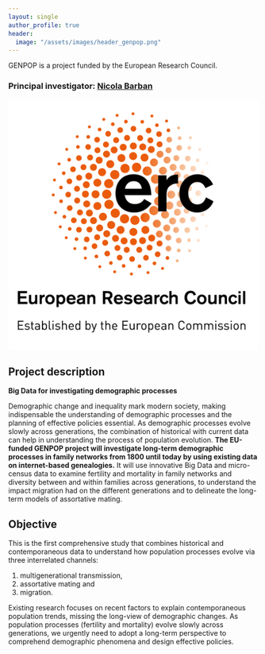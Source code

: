 ```yaml
---
layout: single
author_profile: true
header:
  image: "/assets/images/header_genpop.png"
---
```



GENPOP is a project funded by the European Research Council.
### Principal investigator: [Nicola Barban](www.nicolabarban.com)

 ![img = 50x50](assets/images/LOGO_ERC.png)

## Project description

**Big Data for investigating demographic processes**

Demographic change and inequality mark modern society, making indispensable the understanding of demographic processes and the planning of effective policies essential. As demographic processes evolve slowly across generations, the combination of historical with current data can help in understanding the process of population evolution. **The EU-funded GENPOP project will investigate long-term demographic processes in family networks from 1800 until today by using existing data on internet-based genealogies.** It will use innovative Big Data and micro-census data to examine fertility and mortality in family networks and diversity between and within families across generations, to understand the impact migration had on the different generations and to delineate the long-term models of assortative mating.

## Objective

This is the first comprehensive study that combines historical and contemporaneous data to understand how population processes evolve via three interrelated channels:
1. multigenerational transmission,
2. assortative mating and
3. migration.

Existing research focuses on recent factors to explain contemporaneous population trends, missing the long-view of demographic changes. As population processes (fertility and mortality) evolve slowly across generations, we urgently need to adopt a long-term perspective to comprehend demographic phenomena and design effective policies.

